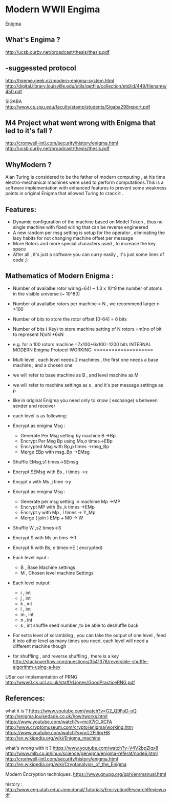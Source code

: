 Modern WWII Engima
========
[Enigma](http://l2.yimg.com/bt/api/res/1.2/3xLnpXMlOtk3jVr7Xx7iug--/YXBwaWQ9eW5ld3M7cT04NQ--/http://media.zenfs.com/en-US/blogs/en-us-visit-britain-travel/Enigma.jpg "Engima")

What's Engima ?
----
http://ucsb.curby.net/broadcast/thesis/thesis.pdf

-suggessted protocol
---
http://hireme.geek.nz/modern-enigma-system.html
http://digital.library.louisville.edu/utils/getfile/collection/etd/id/449/filename/450.pdf

SIGABA 
http://www.cs.sjsu.edu/faculty/stamp/students/Sigaba298report.pdf

M4 Project 
what went wrong with Enigma that led to it's fall ?
----------------------------
http://cromwell-intl.com/security/history/enigma.html
http://ucsb.curby.net/broadcast/thesis/thesis.pdf

WhyModern ?
-----
Alan Turing is considered to be the father of modern computing , at his time electro-mechanical machines were used to perform computations.This is a software implementation with enhanced features to prevent some  weakness points in original Enigma that allowed Turing to crack it .

Features:
---
* Dynamic configuration of the machine based on Model Token , thus no single machine with fixed wiring that can be reverse engineered 
* A new random per msg setting is setup for the operator , eliminating the lazy habits for not changing machine offset per message 
* More Rotors and more special characters used , to increase the key space   
* After all , it's just a software you can curry easily , it's just some lines of code ;)

Mathematics of Modern Enigma :
----------------------------
* Number of availalbe rotor wiring=64! ~ 1.3 x 10^9 the number of atoms in the visible universe (~ 10^80)
* Number of availalbe rotors per machine = N , we recommend larger n >100
* Number of bits to store the rotor offset [0-64] = 6 bits
* Number of bits ( Key) to store machine setting of N rotors =m(no of bit to represent N)xN +6xN
* e.g. for a 100 rotors machine =7x100+6x100=1200 bits
INTERNAL MODERN Enigma Protocol WORKING:
====================
* Multi level , each level needs 2 machines , the first one needs a base machine , and a chosen one 
* we will refer to base machine as B , and level machine as M
* we will refer to  machine settings as s , and it's per message settings as p
* like in original Enigma you need only to know ( exchange) s between sender and receiver
* each level is as following:
* Encrypt as enigma Msg : 
    * Generate Per Msg setting by machine B ->Bp
    * Encrypt Per Msg Bp using Ms,o times->EBp
    * Encrypted Msg with Bp,p times ->msg_Bp
    * Merge EBp with msg_Bp ->EMsg
* Shuffle EMsg,s1 times->SEmsg
* Encrypt SEMsg with Bs , i times ->x
* Encypt x with Ms ,j time ->y
* Encrypt as enigma Msg : 
    * Generate per msg setting in machime Mp ->MP 
    * Encrypt MP with Bs ,k times ->EMp
    * Encrypt y with Mp , l times -> Y_Mp
    * Merge ( join ) EMp + M0 -> W
* Shuffle W ,s2 times->S
* Encrypt S with Ms ,m tims ->R
* Encrypt R with Bs, n times->E ( encrypted)

* Each level input :
    * B , Base Machine settings
    * M , Chosen level machine Settings
* Each level output:
    * i , int 
    * j , int 
    * k , int 
    * l , int 
    * m , int 
    * n , int 
    * s , int shuffle seed number ,to be able to deshuffle back

* For extra level of scrambling , you can take the output of one level , feed it into other level as many times you need,
each level will need a different machine though



* for shuffling , and reverse shuffling , there is a key 
http://stackoverflow.com/questions/3541378/reversible-shuffle-algorithm-using-a-key

USer our implementation of PRNG 
http://www0.cs.ucl.ac.uk/staff/d.jones/GoodPracticeRNG.pdf


References:
----------------
what it is ?
https://www.youtube.com/watch?v=G2_Q9FoD-oQ
http://enigma.louisedade.co.uk/howitworks.html
https://www.youtube.com/watch?v=mcX7iO_XCFA
http://www.cryptomuseum.com/crypto/enigma/working.htm
https://www.youtube.com/watch?v=ncL2Fl6prH8
http://en.wikipedia.org/wiki/Enigma_machine


what's wrong with it ?
https://www.youtube.com/watch?v=V4V2bpZlqx8
http://www.mlb.co.jp/linux/science/genigma/enigma-referat/node6.html
http://cromwell-intl.com/security/history/enigma.html
http://en.wikipedia.org/wiki/Cryptanalysis_of_the_Enigma


Modern Encryption techniques:
https://www.gnupg.org/gph/en/manual.html

history : http://www.eng.utah.edu/~nmcdonal/Tutorials/EncryptionResearchReview.pdf


